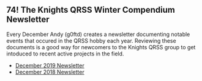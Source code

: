 ## 74! The Knights QRSS Winter Compendium Newsletter

Every December Andy (g0ftd) creates a newsletter documenting notable events that occured in the QRSS hobby each year. Reviewing these documents is a good way for newcomers to the Knights QRSS group to get intoduced to recent active projects in the field.

* [December 2019 Newsletter](pdfs/2019.pdf)
* [December 2018 Newsletter](pdfs/2018.pdf)